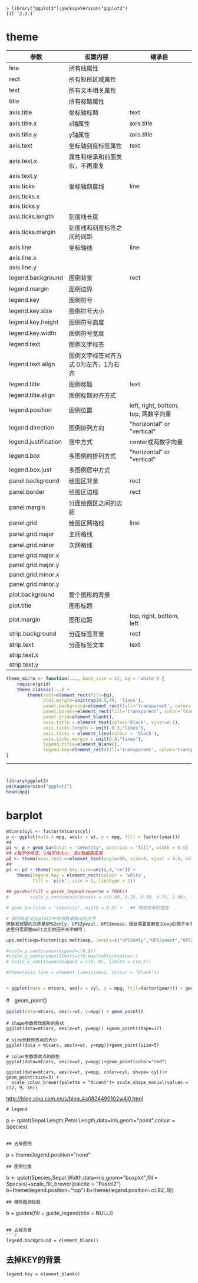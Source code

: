 ```
> library("ggplot2");packageVersion("ggplot2")
[1] ‘2.2.1’
```
# theme


参数|设置内容|继承自
-|-|-
line|所有线属性 	 
rect|所有矩形区域属性 	 
text|所有文本相关属性 	 
title|所有标题属性 	 
axis.title|坐标轴标题|text
axis.title.x|x轴属性|axis.title
axis.title.y|y轴属性|axis.title
axis.text|坐标轴刻度标签属性|text
axis.text.x|属性和继承和前面类似，不再重复 	 
axis.text.y|	  	 
axis.ticks|坐标轴刻度线|line
axis.ticks.x| 	  	 
axis.ticks.y|	  	 
axis.ticks.length|刻度线长度 	 
axis.ticks.margin|刻度线和刻度标签之间的间距 	 
axis.line|坐标轴线|line
axis.line.x| 
axis.line.y|	  	 
legend.background|图例背景|rect
legend.margin|图例边界 	 
legend.key|图例符号 	 
legend.key.size|图例符号大小 	 
legend.key.height|图例符号高度 	 
legend.key.width|图例符号宽度 	 
legend.text|图例文字标签 	 
legend.text.align|图例文字标签对齐方式 	0为左齐，1为右齐
legend.title|图例标题|text
legend.title.align|图例标题对齐方式 	 
legend.position|图例位置|left, right, bottom, top, 两数字向量
legend.direction|图例排列方向|"horizontal" or "vertical"
legend.justification|居中方式|center或两数字向量
legend.box|多图例的排列方式|"horizontal" or "vertical"
legend.box.just|多图例居中方式 	 
panel.background|绘图区背景|rect
panel.border|绘图区边框|rect
panel.margin|分面绘图区之间的边距 	 
panel.grid|绘图区网格线|line
panel.grid.major|主网格线 	 
panel.grid.minor|次网格线 	 
panel.grid.major.x| 	  	 
panel.grid.major.y|	  	 
panel.grid.minor.x|	  	 
panel.grid.minor.y|	  	 
plot.background|整个图形的背景 	 
plot.title|图形标题 	 
plot.margin|图形边距|top, right, bottom, left
strip.background|分面标签背景|rect
strip.text|分面标签文本|text
strip.text.x| 	  	 
strip.text.y|



```r
theme_micro <- function(..., base_size = 12, bg = 'white') {
    require(grid)
    theme_classic(...) +
        theme(rect=element_rect(fill=bg),
              plot.margin=unit(rep(0.5,4), 'lines'),
              panel.background=element_rect(fill='transparent', color='transparent'),
              panel.border=element_rect(fill='transparent', color='transparent'),
              panel.grid=element_blank(),
              axis.title = element_text(color='black', vjust=0.1),
              axis.ticks.length = unit(-0.3,'lines'),
              axis.ticks = element_line(colour = 'black'),
              axis.ticks.margin = unit(0.8,"lines"),
              legend.title=element_blank(),
              legend.key=element_rect(fill='transparent', color='transparent'))
}

```
----
# 
```r
library(ggplot2)
packageVersion("ggplot2")
head(mpg)
```

# barplot

```r
mtcars$cyl <- factor(mtcars$cyl)
p <- ggplot(data = mpg, aes(x = wt, y = mpg, fill = factor(year)))
## 
p1 <- p + geom_bar(stat = "identity", position = "fill", width = 0.5)
## x轴字体角度, x轴字体大小, 距x轴偏离距离
p2 <- theme(axis.text.x=element_text(angle=90, size=8, vjust = 0.5, color="black", face = "bold"))
## 
p3 <- p2 + theme(legend.key.size=unit(.4,'cm')) +
    theme(legend.key = element_rect(colour = 'white',
          fill = 'pink', size = 1, linetype = 1))
          
## guides(fill = guide_legend(reverse = TRUE))
#        scale_y_continuous(breaks = c(0.00, 0.25, 0.50, 0.75, 1.00), labels = c("0", "25", "50", "75", "100")) 

# geom_bar(stat = "identity", width = 0.5) +   ## 修改柱条的宽度

# 如何自定义ggplot2中各组数据输出的次序
但是我想要的次序是UPS2only, UPS2yeast, UPS2mouse，因此需要重新定义exp的因子水平
这里只需调整melt之后的因子水平即可：

ups.melt$exp=factor(ups.melt$exp, levels=c("UPS2only","UPS2yeast","UPS2mouse")); #修改exp的因子水平顺序，从而确定X轴输出的顺序

#scale_y_continuous(expand=c(0,0))
#scale_y_continuous(limits=c(0,max(toPlot$value)))
# scale_x_continuous(expand = c(0, 0), limits = c(0,5))

#theme(axis.line = element_line(size=1, colour = "black"))


> ggplot(data = mtcars, aes(x = cyl, y = mpg, fill=factor(gear))) + geom_bar(position = "fill", stat="identity")
```

#　geom_point()
```r
ggplot(data=mtcars, aes(x=wt, y=mpg)) + geom_point()
```
```
# shape参数修改图形的形状
ggplot(data=mtcars, aes(x=wt, y=mpg)) +geom_point(shape=17)

# size参数修改点的大小
ggplot(data = mtcars, aes(x=wt, y=mpg))+geom_point(size=5)

# color参数修改点的颜色
ggplot(data=mtcars, aes(x=wt, y=mpg))+geom_point(color="red")

ggplot(data=mtcars, aes(x=wt, y=mpg, color=cyl, shape= cyl))+ geom_point(size=3) +    
  scale_color_brewer(palette = "Accent")+ scale_shape_manual(values = c(2, 9, 16))
```
http://blog.sina.com.cn/s/blog_4a0824490102w4i0.html



```
# legend
```
p <- qplot(Sepal.Length,Petal.Length,data=iris,geom="point",colour = Species)
```

## 去掉图例
```
p + theme(legend.position="none"
```
## 图例位置
```
b <- qplot(Species,Sepal.Width,data=iris,geom="boxplot",fill = Species)+scale_fill_brewer(palette = "Pastel2")
b+theme(legend.position="top")
b+theme(legend.position=c(.92,.9))
```
## 移除图例标题
```
b + guides(fill = guide_legend(title = NULL))
```

## 去掉背景
```r
legend.background = element_blank()
```

## 去掉KEY的背景
```
legend.key = element_blank()
```
